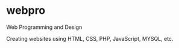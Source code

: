 # webpro
Web Programming and Design

Creating websites using HTML, CSS, PHP, JavaScript, MYSQL, etc.
